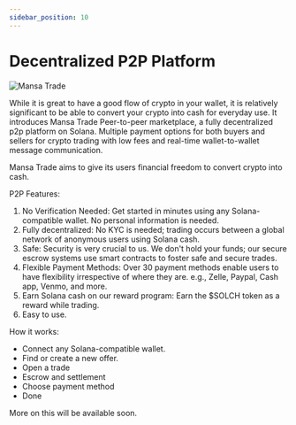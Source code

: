 ```yaml
---
sidebar_position: 10
---
```


# Decentralized P2P Platform

![Mansa Trade](https://mnstrd.co/wiki/docs/ecosystem/decentralized-p2p-platform/mansa.trade.prev.webp)

While it is great to have a good flow of crypto in your wallet, it is relatively significant to be able to convert your crypto into cash for everyday use. It introduces Mansa Trade Peer-to-peer marketplace, a fully decentralized p2p platform on Solana. Multiple payment options for both buyers and sellers for crypto trading with low fees and real-time wallet-to-wallet message communication. 

Mansa Trade aims to give its users financial freedom to convert crypto into cash.

P2P Features:

 1. No Verification Needed: Get started in minutes using any Solana-compatible wallet. No personal information is needed.
 2. Fully decentralized: No KYC is needed; trading occurs between a global network of anonymous users using Solana cash.
 3. Safe: Security is very crucial to us. We don't hold your funds; our secure escrow systems use smart contracts to foster safe and secure trades.
 4. Flexible Payment Methods: Over 30 payment methods enable users to have flexibility irrespective of where they are. e.g., Zelle, Paypal, Cash app, Venmo, and more.
 5. Earn Solana cash on our reward program: Earn the $SOLCH token as a reward while trading.
 6. Easy to use.

How it works:
 - Connect any Solana-compatible wallet.
 - Find or create a new offer.
 - Open a trade
 - Escrow and settlement
 - Choose payment method
 - Done

More on this will be available soon.